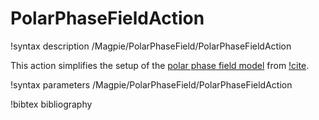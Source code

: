 # PolarPhaseFieldAction

!syntax description /Magpie/PolarPhaseField/PolarPhaseFieldAction

This action simplifies the setup of the [polar phase field model](/PolarPhaseField/index.md)
from [!cite](Momeni2014).

!syntax parameters /Magpie/PolarPhaseField/PolarPhaseFieldAction

!bibtex bibliography

